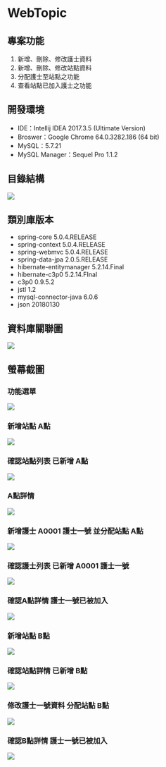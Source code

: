 # WebTopic

## 專案功能
1. 新增、刪除、修改護士資料
2. 新增、刪除、修改站點資料
3. 分配護士至站點之功能
4. 查看站點已加入護士之功能

## 開發環境
- IDE：Intellij IDEA 2017.3.5 (Ultimate Version)
- Broswer：Google Chrome 64.0.3282.186 (64 bit)
- MySQL：5.7.21
- MySQL Manager：Sequel Pro 1.1.2

## 目錄結構

![](https://github.com/jack24254029/WebTopic/blob/master/image/12.png)

## 類別庫版本

- spring-core 5.0.4.RELEASE
- spring-context 5.0.4.RELEASE
- spring-webmvc 5.0.4.RELEASE
- spring-data-jpa 2.0.5.RELEASE
- hibernate-entitymanager 5.2.14.Final
- hibernate-c3p0 5.2.14.FInal
- c3p0 0.9.5.2
- jstl 1.2
- mysql-connector-java 6.0.6
- json 20180130

## 資料庫關聯圖

![](https://github.com/jack24254029/WebTopic/blob/master/image/13.png)

## 螢幕截圖
### 功能選單
![](https://github.com/jack24254029/WebTopic/blob/master/image/1.png)

### 新增站點 A點
![](https://github.com/jack24254029/WebTopic/blob/master/image/2.png)

### 確認站點列表 已新增 A點
![](https://github.com/jack24254029/WebTopic/blob/master/image/3.png)

### A點詳情
![](https://github.com/jack24254029/WebTopic/blob/master/image/4.png)

### 新增護士 A0001 護士一號 並分配站點 A點
![](https://github.com/jack24254029/WebTopic/blob/master/image/5.png)

### 確認護士列表 已新增 A0001 護士一號
![](https://github.com/jack24254029/WebTopic/blob/master/image/6.png)

### 確認A點詳情 護士一號已被加入
![](https://github.com/jack24254029/WebTopic/blob/master/image/7.png)

### 新增站點 B點
![](https://github.com/jack24254029/WebTopic/blob/master/image/8.png)

### 確認站點詳情 已新增 B點
![](https://github.com/jack24254029/WebTopic/blob/master/image/9.png)

### 修改護士一號資料 分配站點 B點
![](https://github.com/jack24254029/WebTopic/blob/master/image/10.png)

### 確認B點詳情 護士一號已被加入
![](https://github.com/jack24254029/WebTopic/blob/master/image/11.png)
